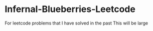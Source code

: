 # Infernal-Blueberries-Leetcode
For leetcode problems that I have solved in the past
This will be large
